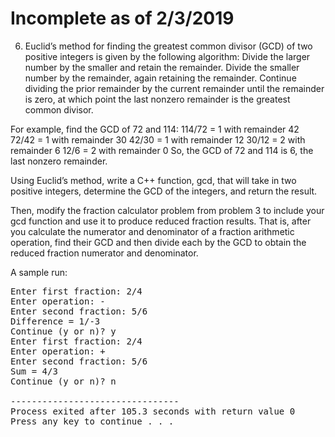 Incomplete as of 2/3/2019
===

6. Euclid’s method for finding the greatest common divisor (GCD) of two positive integers is given by the following algorithm:
Divide the larger number by the smaller and retain the remainder.
Divide the smaller number by the remainder, again retaining the remainder.
Continue dividing the prior remainder by the current remainder until the remainder is zero, at which point the last nonzero remainder is the greatest common divisor.

For example, find the GCD of 72 and 114:
114/72 = 1 with remainder 42
72/42 = 1 with remainder 30
42/30 = 1 with remainder 12
30/12 = 2 with remainder 6
12/6 = 2 with remainder 0
So, the GCD of 72 and 114 is 6, the last nonzero remainder.

Using Euclid’s method, write a C++ function, gcd, that will take in two positive integers, determine the GCD of the integers, and return the result.

Then, modify the fraction calculator problem from problem 3 to include your gcd function and use it to produce reduced fraction results. That is, after you calculate the numerator and denominator of a fraction arithmetic operation, find their GCD and then divide each by the GCD to obtain the reduced fraction numerator and denominator.


A sample run:

<pre>Enter first fraction: 2/4
Enter operation: -
Enter second fraction: 5/6
Difference = 1/-3
Continue (y or n)? y
Enter first fraction: 2/4
Enter operation: +
Enter second fraction: 5/6
Sum = 4/3
Continue (y or n)? n

--------------------------------
Process exited after 105.3 seconds with return value 0
Press any key to continue . . .</pre>
